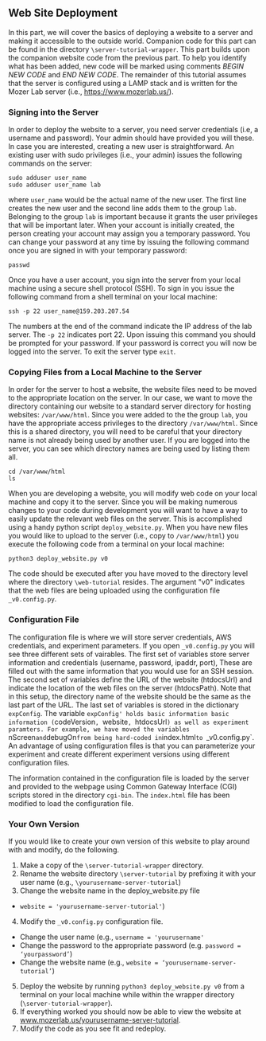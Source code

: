 ## Web Site Deployment

In this part, we will cover the basics of deploying a website to a server and making it accessible to the outside world. Companion code for this part can be found in the directory `\server-tutorial-wrapper`. This part builds upon the companion website code from the previous part. To help you identify what has been added, new code will be marked using comments *BEGIN NEW CODE* and *END NEW CODE*. The remainder of this tutorial assumes that the server is configured using a LAMP stack and is written for the Mozer Lab server (i.e., https://www.mozerlab.us/).

### Signing into the Server
In order to deploy the website to a server, you need server credentials (i.e, a username and password). Your admin should have provided you will these. In case you are interested, creating a new user is straightforward. An existing user with sudo privileges (i.e., your admin) issues the following commands on the server:
```shell
sudo adduser user_name
sudo adduser user_name lab
```
where `user_name` would be the actual name of the new user. The first line creates the new user and the second line adds them to the group `lab`. Belonging to the group `lab` is important because it grants the user privileges that will be important later. When your account is initially created, the person creating your account may assign you a temporary password. You can change your password at any time by issuing the following command once you are signed in with your temporary password:
```shell
passwd
```

Once you have a user account, you sign into the server from your local machine using a secure shell protocol (SSH). To sign in you issue the following command from a shell terminal on your local machine:
```shell
ssh -p 22 user_name@159.203.207.54
```
The numbers at the end of the command indicate the IP address of the lab server. The `-p 22` indicates port 22. Upon issuing this command you should be prompted for your password. If your password is correct you will now be logged into the server. To exit the server type `exit`.

### Copying Files from a Local Machine to the Server
In order for the server to host a website, the website files need to be moved to the appropriate location on the server. In our case, we want to move the directory containing our website to a standard server directory for hosting websites: `/var/www/html`. Since you were added to the the group `lab`, you have the appropriate access privileges to the directory `/var/www/html`. Since this is a shared directory, you will need to be careful that your directory name is not already being used by another user. If you are logged into the server, you can see which directory names are being used by listing them all.
```shell
cd /var/www/html
ls
```

When you are developing a website, you will modify web code on your local machine and copy it to the server. Since you will be making numerous changes to your code during development you will want to have a way to easily update the relevant web files on the server. This is accomplished using a handy python script `deploy_website.py`. When you have new files you would like to upload to the server (i.e., copy to `/var/www/html`) you execute the following code from a terminal on your local machine:
```shell
python3 deploy_website.py v0
```
The code should be executed after you have moved to the directory level where the directory `\web-tutorial` resides. The argument "v0" indicates that the web files are being uploaded using the configuration file `_v0.config.py`.

### Configuration File
The configuration file is where we will store server credentials, AWS credentials, and experiment parameters. If you open `_v0.config.py` you will see three different sets of vairables. The first set of variables store server information and credentials (username, password, ipaddr, port), These are filled out with the same information that you would use for an SSH session. The second set of variables define the URL of the website (htdocsUrl) and indicate the location of the web files on the server (htdocsPath). Note that in this setup, the directory name of the website should be the same as the last part of the URL. The last set of variables is stored in the dictionary `expConfig`. The variable `expConfig' holds basic information basic information (`codeVersion`, `website`, `htdocsUrl`) as well as experiment paramters. For example, we have moved the variables `nScreen` and `debugOn` from being hard-coded in `index.html` to  `_v0.config.py`. An advantage of using configuration files is that you can parameterize your experiment and create different experiment versions using different configuration files.

The information contained in the configuration file is loaded by the server and provided to the webpage using Common Gateway Interface (CGI) scripts stored in the directory `cgi-bin`. The `index.html` file has been modified to load the configuration file.

### Your Own Version

If you would like to create your own version of this website to play around with and modify, do the following.
1. Make a copy of the `\server-tutorial-wrapper` directory.
2. Rename the website directory `\server-tutorial` by prefixing it with your user name (e.g., `\yourusername-server-tutorial`)
3. Change the website name in the deploy_website.py file
  * `website = 'yourusername-server-tutorial'`)
4. Modify the `_v0.config.py` configuration file.
  * Change the user name (e.g., `username = 'yourusername'`
  * Change the password to the appropriate password (e.g. `password = ‘yourpassword’`)
  * Change the website name (e.g., `website = ‘yourusername-server-tutorial’`)
5. Deploy the website by running `python3 deploy_website.py v0` from a terminal on your local machine while within the wrapper directory (`\server-tutorial-wrapper`).
6. If everything worked you should now be able to view the website at www.mozerlab.us/yourusername-server-tutorial.
7. Modify the code as you see fit and redeploy.
